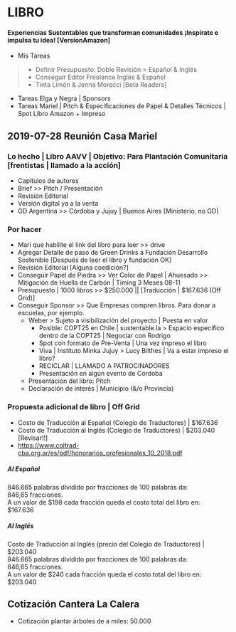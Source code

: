# LIBRO 

#### Experiencias Sustentables que transforman comunidades ¡Inspírate e impulsa tu idea! [VersionAmazon]

+ Mis Tareas 

> + Definir Presupuesto: Doble Revisión > Español & Inglés
> + Conseguir Editor Freelance Inglés & Español
> + Tinta Limón & Jenna Morecci [Beta Readers]

+ Tareas Elga y Negra | Sponsors
+ Tareas Mariel | Pitch & Especificaciones de Papel & Detalles Técnicos | Spot Libro Amazon + Impreso


## 2019-07-28 Reunión Casa Mariel

### Lo hecho | Libro AAVV | Objetivo: Para Plantación Comunitaria [frentistas | llamado a la acción]

+ Capítulos de autores
+ Brief >> Pitch / Presentación
+ Revisión Editorial
+ Versión digital ya a la venta
+ GD Argentina >> Córdoba y Jujuy | Buenos Aires [Ministerio, no GD]

### Por hacer

+ Mari que habilite el link del libro para leer >> drive
+ Agregar Detalle de paso de Green Drinks a Fundación Desarrollo Sostenible [Después de leer el libro y fundación OK]
+ Revisión Editorial [Alguna coedición?]
+ Conseguir Papel de Piedra >> Ver Color de Papel | Ahuesado >> Mitigación de Huella de Carbón | Timing 3 Meses 08-11
+ Presupuesto | 1000 libros >> $250.000 || [Traducción | $167.636 (Off Grid)]
+ Conseguir Sponsor >> Que Empresas compren libros. Para donar a escuelas, por ejemplo.
    + Weber > Sujeto a visibilización del proyecto | Puesta en valor
        + Posible: COPT25 en Chile | sustentable.la > Espacio específico dentro de la COPT25 | Negociar con Rodrigo
        + Spot con formato de Pre-Venta | Una vez impreso el libro
        + Viva | Instituto Minka Jujuy > Lucy Bilthes |  Va a estar impreso el libro?
        + RECICLAR | LLAMADO A PATROCINADORES
        + Presentación en algún evento de Córdoba
    + Presentación del libro: Pitch
    + Declaración de interés | Municipio (&/o Provincia)

### Propuesta adicional de libro | Off Grid

+ Costo de Traducción al Español (Colegio de Traductores) | $167.636
+ Costo de Traducción al Inglés (Colegio de Traductores) | $203.040 [Revisar!!]
+ https://www.coltrad-cba.org.ar/es/pdf/honorarios_profesionales_10_2018.pdf

##### Al Español
846.665 palabras dividido por fracciones de 100 palabras da:  
846,65 fracciones.  
A un valor de $198 cada fracción queda el costo total del libro en:  
$167.636  

##### Al Inglés
Costo de Traducción al Inglés (precio del Colegio de Traductores) | $203.040  
846.665 palabras dividido por fracciones de 100 palabras da:  
846,65 fracciones.  
A un valor de $240 cada fracción queda el costo total del libro en:  
$203.040

## Cotización Cantera La Calera

+ Cotización plantar árboles de a miles: 50.000
